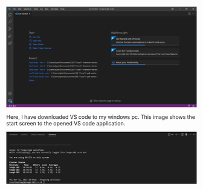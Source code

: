 ![Image](Part2.png)

Here, I have downloaded VS code to my windows pc. This image shows the start screen to the opened VS code application.

![Image](Part3.png)

